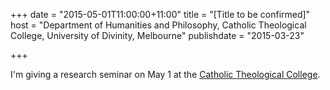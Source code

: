 +++
date = "2015-05-01T11:00:00+11:00"
title = "[Title to be confirmed]"
host = "Department of Humanities and Philosophy, Catholic Theological College, University of Divinity, Melbourne"
publishdate = "2015-03-23"

+++

I'm giving a research seminar on May 1 at the [Catholic Theological College](http://www.ctc.edu.au/).  